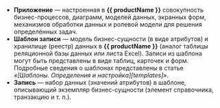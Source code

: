 - **Приложение** — настроенная в **{{ productName }}** совокупность  бизнес-процессов, диаграмм, моделей данных, экранных форм, механизмов обработки данных и ролевой модели для решения определённых задач.
- **Шаблон записи** — модель бизнес-сущности (в виде атрибутов) и хранилище (реестр) данных в **{{ productName }}** (аналог таблицы реляционной базы данных или листа Excel). Записи из шаблона могут быть представлены в виде таблиц, карточек и форм. Подробные сведения о шаблонах представлены в статье _«[Шаблоны. Определения и настройка][templates]»_.
- **Запись** — набор данных (значений атрибутов) в шаблоне, описывающий экземпляр бизнес-сущности (элемент справочника, транзакцию и т.&nbsp;п.).
